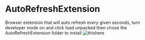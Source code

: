# AutoRefreshExtension
 Browser extension that will auto refresh every given seconds, turn developer mode on and click load unpacked then chose the AutoRefreshExtension folder to install
![thishere](https://github.com/user-attachments/assets/f082fbd0-b53e-4457-a1d9-228dc242f38b)
